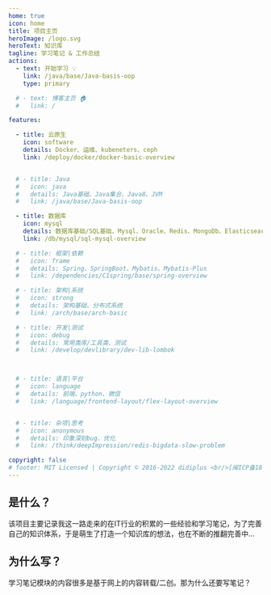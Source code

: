 ```yaml
---
home: true
icon: home
title: 项目主页
heroImage: /logo.svg
heroText: 知识库
tagline: 学习笔记 & 工作总结
actions:
  - text: 开始学习 💡
    link: /java/base/Java-basis-oop
    type: primary

  # - text: 博客主页 🏠
  #   link: /

features:

  - title: 云原生
    icon: software
    details: Docker、运维、kubeneters、ceph
    link: /deploy/docker/docker-basic-overview


  # - title: Java
  #   icon: java
  #   details: Java基础、Java集合、Java8、JVM
  #   link: /java/base/Java-basis-oop

  - title: 数据库
    icon: mysql
    details: 数据库基础/SQL基础、Mysql、Oracle、Redis、MongoDb、Elasticsearch
    link: /db/mysql/sql-mysql-overview

  # - title: 框架|依赖
  #   icon: frame
  #   details: Spring、SpringBoot、Mybatis、Mybatis-Plus
  #   link: /dependencies/C1spring/base/spring-overview

  # - title: 架构|系统
  #   icon: strong
  #   details: 架构基础、分布式系统
  #   link: /arch/base/arch-basic

  # - title: 开发|测试
  #   icon: debug
  #   details: 常用类库/工具类、测试
  #   link: /develop/devlibrary/dev-lib-lombok



  # - title: 语言|平台
  #   icon: language
  #   details: 前端、python、微信
  #   link: /language/frontend-layout/flex-layout-overview


  # - title: 杂项|思考
  #   icon: anonymous
  #   details: 印象深刻bug、优化
  #   link: /think/deepImpression/redis-bigdata-slow-problem

copyright: false
# footer: MIT Licensed | Copyright © 2016-2022 didiplus <br/>[闽ICP备18001806号-1](https://beian.miit.gov.cn)
---
```


## 是什么？


该项目主要记录我这一路走来的在IT行业的积累的一些经验和学习笔记，为了完善自己的知识体系，于是萌生了打造一个知识库的想法，也在不断的推翻完善中...

## 为什么写？

 学习笔记模块的内容很多是基于网上的内容转载/二创。那为什么还要写笔记？





